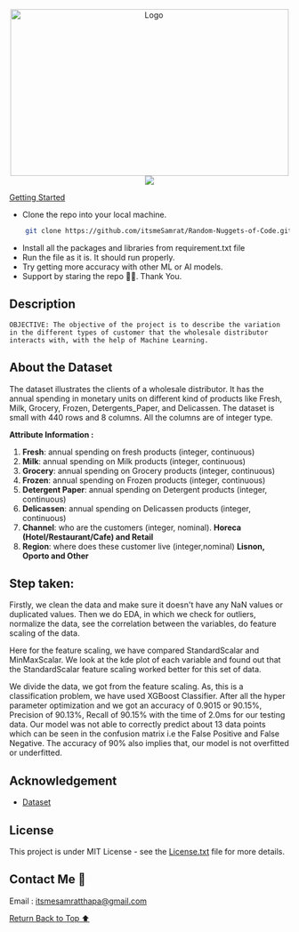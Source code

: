 <div align="center">
    <a href="https://github.com/itsmeSamrat" target="_blank">
        <img src="https://images.unsplash.com/photo-1595948215427-904a1a82c2e5?ixlib=rb-4.0.3&ixid=MnwxMjA3fDB8MHxwaG90by1wYWdlfHx8fGVufDB8fHx8&auto=format&fit=crop&w=1470&q=80" 
        alt="Logo" width="500" height="300">
    </a>
</div>

<div align="center">
<img src="https://readme-typing-svg.demolab.com?font=Fira+Code&duration=3000&pause=500&center=true&vCenter=true&width=435&lines=Wholesale+Customer+Data+Analysis">
</div>

[Getting Started](#getting-started)


- Clone the repo into your local machine.

```bash
    git clone https://github.com/itsmeSamrat/Random-Nuggets-of-Code.git
```

- Install all the packages and libraries from requirement.txt file
- Run the file as it is. It should run properly.
- Try getting more accuracy with other ML or AI models.
- Support by staring the repo 🙂😁. Thank You.

## Description

`OBJECTIVE: The objective of the project is to describe the variation in the different types of customer that the wholesale distributor interacts with, with the help of Machine Learning.`

## About the Dataset

The dataset illustrates the clients of a wholesale distributor. It has the annual spending in monetary units on different kind of products like Fresh, Milk, Grocery, Frozen, Detergents_Paper, and Delicassen. The dataset is small with 440 rows and 8 columns. All the columns are of integer type.

**Attribute Information :**

1. **Fresh**: annual spending on fresh products (integer, continuous)
2. **Milk**: annual spending on Milk products (integer, continuous)
3. **Grocery**: annual spending on Grocery products (integer, continuous)
4. **Frozen**: annual spending on Frozen products (integer, continuous)
5. **Detergent Paper**: annual spending on Detergent products (integer, continuous)
6. **Delicassen**: annual spending on Delicassen products (integer, continuous)
7. **Channel**: who are the customers (integer, nominal). **Horeca (Hotel/Restaurant/Cafe) and Retail**
8. **Region**: where does these customer live (integer,nominal) **Lisnon, Oporto and Other**

## Step taken:

Firstly, we clean the data and make sure it doesn't have any NaN values or duplicated values. Then we do EDA, in which we check for outliers, normalize the data, see the correlation between the variables, do feature scaling of the data.

Here for the feature scaling, we have compared StandardScalar and MinMaxScalar. We look at the kde plot of each variable and found out that the StandardScalar feature scaling worked better for this set of data.

We divide the data, we got from the feature scaling. As, this is a classification problem, we have used XGBoost Classifier. After all the hyper parameter optimization and we got an accuracy of 0.9015 or 90.15%, Precision of 90.13%, Recall of 90.15% with the time of 2.0ms for our testing data. Our model was not able to correctly predict about 13 data points which can be seen in the confusion matrix i.e the False Positive and False Negative. The accuracy of 90% also implies that, our model is not overfitted or underfitted.


## Acknowledgement

- [Dataset](https://archive.ics.uci.edu/ml/datasets/wholesale+customers)

## License

This project is under MIT License - see the [License.txt](https://github.com/itsmeSamrat/Random-Nuggets-of-Code/blob/main/Wholesale%20Customer/license.txt) file for more details.

## Contact Me 📨

Email : [itsmesamratthapa@gmail.com](mailto:itsmesamratthapa@gmail.com)

<!-- Back to the top -->

[Return Back to Top ⬆️](#getting-started)
